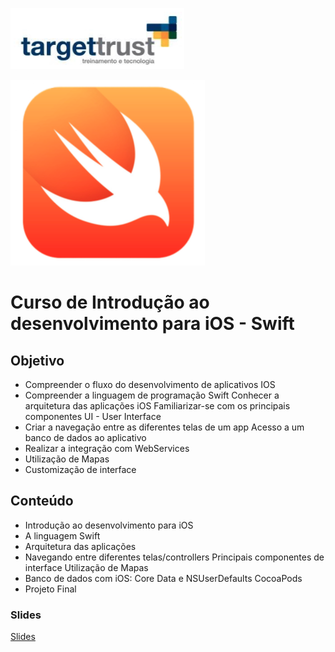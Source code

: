 
![Targettrust](assets/targettrust.png)

![Swift](assets/swift-logo.png)


# Curso de Introdução ao desenvolvimento para iOS - Swift

## Objetivo

 - Compreender o fluxo do desenvolvimento de aplicativos IOS
 - Compreender a linguagem de programação Swift Conhecer a arquitetura das aplicações iOS Familiarizar-se com os principais componentes UI - User Interface
 - Criar a navegação entre as diferentes telas de um app Acesso a um banco de dados ao aplicativo
 - Realizar a integração com WebServices
 - Utilização de Mapas
 - Customização de interface

## Conteúdo

 - Introdução ao desenvolvimento para iOS
 - A linguagem Swift
 - Arquitetura das aplicações
 - Navegando entre diferentes telas/controllers Principais componentes de interface Utilização de Mapas
 - Banco de dados com iOS: Core Data e NSUserDefaults CocoaPods
 - Projeto Final

### Slides

[Slides](http://cdn.rawgit.com/jacksonfdam/ios-swift/master/slides.html#1)

